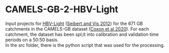 # CAMELS-GB-2-HBV-Light
Input projects for [HBV-Light](https://www.geo.uzh.ch/en/units/h2k/Services/HBV-Model.html) ([Seibert and Vis 2012](https://hess.copernicus.org/articles/16/3315/2012/hess-16-3315-2012.html)) for the 671 GB catchments in the CAMELS-GB dataset ([Coxon et al 2020](https://essd.copernicus.org/articles/12/2459/2020/)). For each catchment, the dataset has been spl;it into calibration and validation time periods on a 50:50 basis.  
In the src folder, there is the python script that was used for the processing. 
